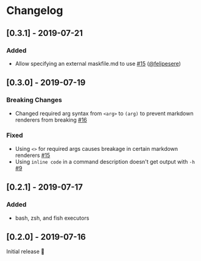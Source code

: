 # Changelog


## [0.3.1] - 2019-07-21

### Added

* Allow specifying an external maskfile.md to use [#15](https://github.com/jakedeichert/mask/pull/19) ([@felipesere](https://github.com/felipesere))





## [0.3.0] - 2019-07-19

### Breaking Changes

* Changed required arg syntax from `<arg>` to `(arg)` to prevent markdown renderers from breaking [#16](https://github.com/jakedeichert/mask/pull/16)

### Fixed

* Using `<>` for required args causes breakage in certain markdown renderers [#15](https://github.com/jakedeichert/mask/issues/15)
* Using `inline code` in a command description doesn't get output with `-h` [#9](https://github.com/jakedeichert/mask/issues/9)





## [0.2.1] - 2019-07-17

### Added

* bash, zsh, and fish executors





## [0.2.0] - 2019-07-16

Initial release 🎉
